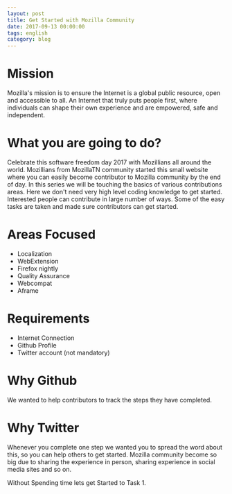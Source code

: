 ```yaml
---
layout: post
title: Get Started with Mozilla Community
date: 2017-09-13 00:00:00
tags: english
category: blog
---
```


Mission
=======

Mozilla's mission is to ensure the Internet is a global public resource, open and accessible to all. An Internet that truly puts people first, where individuals can shape their own experience and are empowered, safe and independent.

What you are going to do?
=========================

Celebrate this software freedom day 2017 with Mozillians all around the world. Mozillians from MozillaTN community started this small website where you can easily become contributor to Mozilla community by the end of day. In this series we will be touching the basics of various contributions areas. Here we don't need very high level coding knowledge to get started. Interested people can contribute in large number of ways. Some of the easy tasks are taken and made sure contributors can get started.


Areas Focused
=============

- Localization
- WebExtension
- Firefox nightly
- Quality Assurance
- Webcompat
- Aframe 


Requirements
============

- Internet Connection
- Github Profile
- Twitter account (not mandatory)


Why Github
==========

We wanted to help contributors to track the steps they have completed.


Why Twitter
==========

Whenever you complete one step we wanted you to spread the word about this, so you can help others to get started. Mozilla community become so big due to sharing the experience in person, sharing experience in social media sites and so on.


Without Spending time lets get Started to Task 1.
